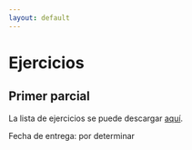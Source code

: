 ```yaml
---
layout: default
---
```


# Ejercicios

## Primer parcial
La lista de ejercicios se puede descargar [aquí](ejercicios/parcial1/lista.pdf).

Fecha de entrega: por determinar
